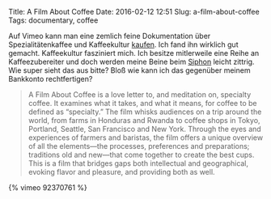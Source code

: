 Title: A Film About Coffee
Date: 2016-02-12 12:51
Slug: a-film-about-coffee
Tags: documentary, coffee

Auf Vimeo kann man eine zemlich feine Dokumentation über Spezialitätenkaffee und Kaffeekultur [kaufen](https://vimeo.com/ondemand/afilmaboutcoffee/92370761). Ich fand ihn wirklich gut gemacht. Kaffeekultur fasziniert mich. Ich besitze mitlerweile eine Reihe an Kaffeezubereiter und doch werden meine Beine beim [Siphon](http://www.coffeecircle.com/kaffeezubereitung/kaffee-syphon/) leicht zittrig. Wie super sieht das aus bitte? Bloß wie kann ich das gegenüber meinem Bankkonto rechtfertigen?

> A Film About Coffee is a love letter to, and meditation on, specialty coffee. It examines what it takes, and what it means, for coffee to be defined as “specialty.” The film whisks audiences on a trip around the world, from farms in Honduras and Rwanda to coffee shops in Tokyo, Portland, Seattle, San Francisco and New York. Through the eyes and experiences of farmers and baristas, the film offers a unique overview of all the elements—the processes, preferences and preparations; traditions old and new—that come together to create the best cups. This is a film that bridges gaps both intellectual and geographical, evoking flavor and pleasure, and providing both as well.

{% vimeo 92370761 %}
